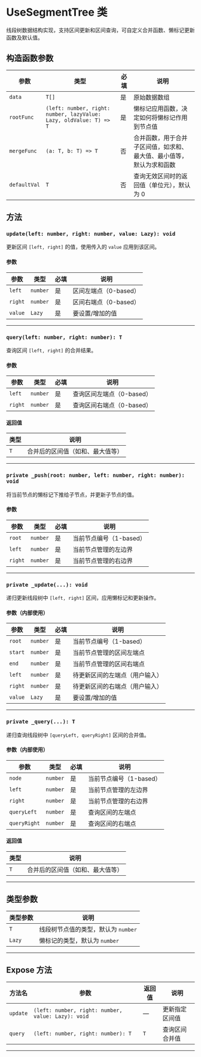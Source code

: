 # UseSegmentTree 类

线段树数据结构实现，支持区间更新和区间查询，可自定义合并函数、懒标记更新函数及默认值。

## 构造函数参数

| 参数         | 类型                                                                 | 必填 | 说明                                                                 |
|--------------|----------------------------------------------------------------------|------|----------------------------------------------------------------------|
| `data`       | `T[]`                                                                | 是   | 原始数据数组                                                         |
| `rootFunc`   | `(left: number, right: number, lazyValue: Lazy, oldValue: T) => T`   | 是   | 懒标记应用函数，决定如何将懒标记作用到节点值                         |
| `mergeFunc`  | `(a: T, b: T) => T`                                                  | 否   | 合并函数，用于合并子区间值，如求和、最大值、最小值等，默认为求和函数 |
| `defaultVal` | `T`                                                                  | 否   | 查询无效区间时的返回值（单位元），默认为 0                           |

## 方法

### `update(left: number, right: number, value: Lazy): void`

更新区间 `[left, right]` 的值，使用传入的 `value` 应用到该区间。

#### 参数

| 参数    | 类型     | 必填 | 说明             |
|---------|----------|------|------------------|
| `left`  | `number` | 是   | 区间左端点（0-based） |
| `right` | `number` | 是   | 区间右端点（0-based） |
| `value` | `Lazy`   | 是   | 要设置/增加的值     |

---

### `query(left: number, right: number): T`

查询区间 `[left, right]` 的合并结果。

#### 参数

| 参数    | 类型     | 必填 | 说明             |
|---------|----------|------|------------------|
| `left`  | `number` | 是   | 查询区间左端点（0-based） |
| `right` | `number` | 是   | 查询区间右端点（0-based） |

#### 返回值

| 类型 | 说明                     |
|------|--------------------------|
| `T`  | 合并后的区间值（如和、最大值等） |

---

### `private _push(root: number, left: number, right: number): void`

将当前节点的懒标记下推给子节点，并更新子节点的值。

#### 参数

| 参数    | 类型     | 必填 | 说明                 |
|---------|----------|------|----------------------|
| `root`  | `number` | 是   | 当前节点编号（1-based） |
| `left`  | `number` | 是   | 当前节点管理的左边界     |
| `right` | `number` | 是   | 当前节点管理的右边界     |

---

### `private _update(...): void`

递归更新线段树中 `[left, right]` 区间，应用懒标记和更新操作。

#### 参数（内部使用）

| 参数    | 类型     | 必填 | 说明                     |
|---------|----------|------|--------------------------|
| `root`  | `number` | 是   | 当前节点编号（1-based）     |
| `start` | `number` | 是   | 当前节点管理的区间左端点     |
| `end`   | `number` | 是   | 当前节点管理的区间右端点     |
| `left`  | `number` | 是   | 待更新区间的左端点（用户输入） |
| `right` | `number` | 是   | 待更新区间的右端点（用户输入） |
| `value` | `Lazy`   | 是   | 要设置/增加的值               |

---

### `private _query(...): T`

递归查询线段树中 `[queryLeft, queryRight]` 区间的合并值。

#### 参数（内部使用）

| 参数        | 类型     | 必填 | 说明                         |
|-------------|----------|------|------------------------------|
| `node`      | `number` | 是   | 当前节点编号（1-based）         |
| `left`      | `number` | 是   | 当前节点管理的左边界             |
| `right`     | `number` | 是   | 当前节点管理的右边界             |
| `queryLeft` | `number` | 是   | 查询区间的左端点                 |
| `queryRight`| `number` | 是   | 查询区间的右端点                 |

#### 返回值

| 类型 | 说明                     |
|------|--------------------------|
| `T`  | 合并后的区间值（如和、最大值等） |

---

## 类型参数

| 类型参数 | 说明                     |
|----------|--------------------------|
| `T`      | 线段树节点值的类型，默认为 `number` |
| `Lazy`   | 懒标记的类型，默认为 `number`     |

---

## Expose 方法

| 方法名   | 参数 | 返回值 | 说明         |
|----------|------|--------|--------------|
| `update` | `(left: number, right: number, value: Lazy): void` | — | 更新指定区间值 |
| `query`  | `(left: number, right: number): T`                | `T` | 查询区间合并值 |

---